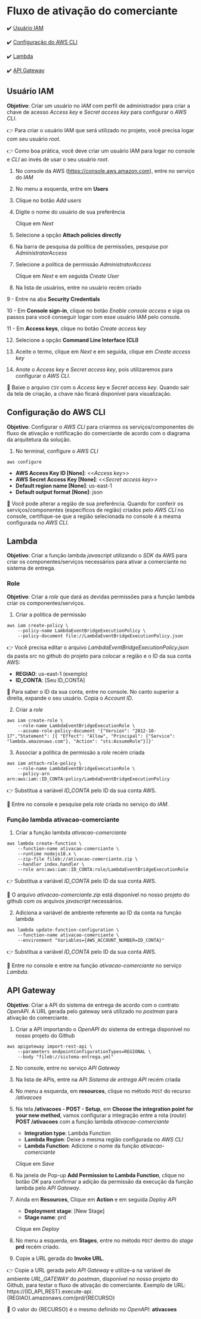 <h1>Fluxo de ativação do comerciante</h1>

:heavy_check_mark: [Usuário IAM](#usuario-iam)

:heavy_check_mark: [Configuração do AWS CLI](#configuracao-do-aws-cli)

:heavy_check_mark: [Lambda](#lambda)

:heavy_check_mark: [API Gateway](#api-gateway)

## Usuário IAM

**Objetivo**: Criar um usuário no _IAM_ com perfil de administrador para criar a chave de acesso _Access key_ e _Secret access key_ para configurar o _AWS CLI_.

:point_right: Para criar o usuário IAM que será utilizado no projeto, você precisa logar com seu usuário _root_.

:point_right: Como boa prática, você deve criar um usuário IAM para logar no console e _CLI_ ao invés de usar o seu usuário _root_.

1. No console da AWS (https://console.aws.amazon.com), entre no serviço do _IAM_

2. No menu a esquerda, entre em **Users**

3. Clique no botão _Add users_

4. Digite o nome do usuário de sua preferência

	Clique em _Next_

5. Selecione a opção **Attach policies directly**

6. Na barra de pesquisa da política de permissões, pesquise por _AdministratorAccess_

7. Selecione a política de permissão _AdministratorAccess_

	Clique em _Next_ e em seguida _Create User_
	
8. Na lista de usuários, entre no usuário recém criado

9 - Entre na aba **Security Credentials**

10 - Em **Console sign-in**, clique no botão _Enable console access_ e siga os passos para você conseguir logar com esse usuário IAM pelo console.

11 - Em **Access keys**, clique no botão _Create access key_

12. Selecione a opção **Command Line Interface (CLI)**

13. Aceite o termo, clique em _Next_ e em seguida, clique em _Create access key_

14. Anote o _Access key_ e _Secret access key_, pois utilizaremos para configurar o _AWS CLI_.

:loudspeaker: Baixe o arquivo `CSV` com o _Access key_ e _Secret access key_. Quando sair da tela de criação, a chave não ficará disponível para visualização.

## Configuração do AWS CLI

**Objetivo**: Configurar o _AWS CLI_ para criarmos os serviços/componentes do fluxo de ativação e notificação do comerciante de acordo com o diagrama da arquitetura da solução.

1. No terminal, configure o _AWS CLI_

```
aws configure
```

* **AWS Access Key ID [None]**: <<_Access key_>>
* **AWS Secret Access Key [None]**: <<_Secret access key_>>
* **Default region name [None]**: us-east-1
* **Default output format [None]**: json

:loudspeaker: Você pode alterar a região de sua preferência. Quando for conferir os serviços/componentes (específicos de região) criados pelo _AWS CLI_ no console, certifique-se que a região selecionada no console é a mesma configurada no _AWS CLI_. 

## Lambda

**Objetivo**: Criar a função lambda _javascript_ utilizando o _SDK_ da AWS para criar os componentes/serviços necessários para ativar a comerciante no sistema de entrega.

### Role

**Objetivo**: Criar a _role_ que dará as devidas permissões para a função lambda criar os componentes/serviços.

1. Criar a política de permissão

```
aws iam create-policy \
	--policy-name LambdaEventBridgeExecutionPolicy \
	--policy-document file://LambdaEventBridgeExecutionPolicy.json
```

:point_right: Você precisa editar o arquivo _LambdaEventBridgeExecutionPolicy.json_ da pasta _src_ no github do projeto para colocar a região e o ID da sua conta AWS:

* **REGIAO**: us-east-1 (exemplo)
* **ID_CONTA**: [Seu ID_CONTA]

:loudspeaker: Para saber o ID da sua conta, entre no console. No canto superior a direita, expande o seu usuário. Copia o _Account ID_.

2. Criar a _role_

```
aws iam create-role \
	--role-name LambdaEventBridgeExecutionRole \
	--assume-role-policy-document '{"Version": "2012-10-17","Statement": [{ "Effect": "Allow", "Principal": {"Service": "lambda.amazonaws.com"}, "Action": "sts:AssumeRole"}]}'
```

3. Associar a politica de permissão a _role_ recém criada

```
aws iam attach-role-policy \
	--role-name LambdaEventBridgeExecutionRole \
	--policy-arn arn:aws:iam::ID_CONTA:policy/LambdaEventBridgeExecutionPolicy
```

:point_right: Substitua a variável _ID_CONTA_ pelo ID da sua conta AWS.

:loudspeaker: Entre no console e pesquise pela _role_ criada no serviço do _IAM_.

### Função lambda ativacao-comerciante

1. Criar a função lambda _ativacao-comerciante_

```
aws lambda create-function \
    --function-name ativacao-comerciante \
    --runtime nodejs18.x \
    --zip-file fileb://ativacao-comerciante.zip \
    --handler index.handler \
    --role arn:aws:iam::ID_CONTA:role/LambdaEventBridgeExecutionRole
```
	
:point_right: Substitua a variável _ID_CONTA_ pelo ID da sua conta AWS.

:loudspeaker: O arquivo _ativacao-comerciante.zip_ está disponível no nosso projeto do github com os arquivos _javascript_ necessários. 

2. Adiciona a variável de ambiente referente ao ID da conta na função lambda

```
aws lambda update-function-configuration \
	--function-name ativacao-comerciante \
	--environment "Variables={AWS_ACCOUNT_NUMBER=ID_CONTA}"
```

:point_right: Substitua a variável _ID_CONTA_ pelo ID da sua conta AWS.

:loudspeaker: Entre no console e entre na função _ativacao-comerciante_ no serviço _Lambda_.

## API Gateway

**Objetivo**: Criar a API do sistema de entrega de acordo com o contrato _OpenAPI_. A URL gerada pelo gateway será utilizado no _postman_ para ativação do comerciante. 

1. Criar a API importando o _OpenAPI_ do sistema de entrega disponivel no nosso projeto do Github

```
aws apigateway import-rest-api \
	--parameters endpointConfigurationTypes=REGIONAL \
	--body "fileb://sistema-entrega.yml"
```

2. No console, entre no serviço _API Gateway_

3. Na lista de APIs, entre na API _Sistema de entrega API_ recém criada

4. No menu a esquerda, em **resources**, clique no método `POST` do recurso _/ativacoes_

5. Na tela **/ativacoes - POST - Setup**, em **Choose the integration point for your new method**, vamos configurar a integração entre a rota (_route_) **POST /ativacoes** com a função lambda _ativacao-comerciante_

	* **Integration type**: Lambda Function
	* **Lambda Region**: Deixe a mesma região configurada no _AWS CLI_
	* **Lambda Function**: Adicione o nome da função _ativacao-comerciante_
	
	Clique em _Save_
	
6. Na janela de Pop-up **Add Permission to Lambda Function**, clique no botão _OK_ para confirmar a adição da permissão da execução da função lambda pelo _API Gateway_.

7. Ainda em **Resources**, Clique em **Action** e em seguida _Deploy API_

	* **Deployment stage**: [New Stage]
	* **Stage name**: prd
	
	Clique em _Deploy_
	
8. No menu a esquerda, em **Stages**, entre no método `POST` dentro do _stage_ **prd** recém criado.

9. Copie a URL gerada do **Invoke URL**.
	
:point_right: Copie a URL gerada pelo _API Gateway_ e utilize-a na variável de ambiente _URL_GATEWAY_ do _postman_, disponível no nosso projeto do Github, para testar o fluxo de ativação do comerciante. Exemplo de URL:  https://{ID_API_REST}.execute-api.{REGIAO}.amazonaws.com/prd/{RECURSO}

:loudspeaker: O valor do {RECURSO} é o mesmo definido no _OpenAPI_: **ativacoes**